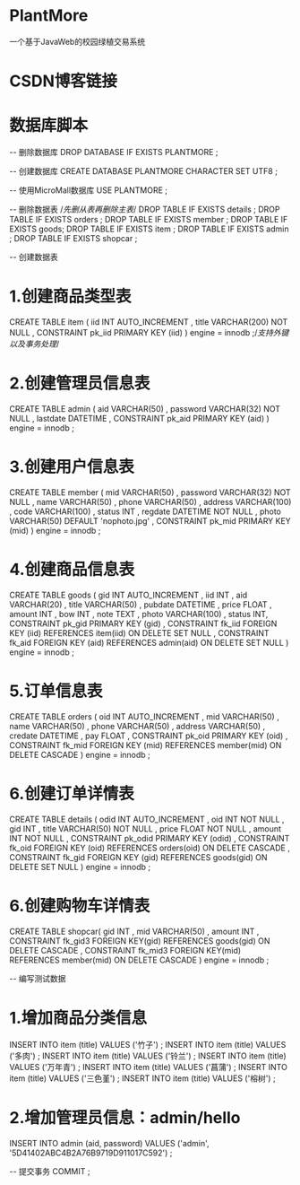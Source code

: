 # PlantMore
一个基于JavaWeb的校园绿植交易系统
# CSDN博客链接

# 数据库脚本
-- 删除数据库
DROP DATABASE IF EXISTS PLANTMORE ;

-- 创建数据库
CREATE DATABASE PLANTMORE CHARACTER SET UTF8 ;

-- 使用MicroMall数据库
USE PLANTMORE ;

-- 删除数据表
/*先删从表再删除主表*/
DROP TABLE IF EXISTS details ;
DROP TABLE IF EXISTS orders ;
DROP TABLE IF EXISTS member ;
DROP TABLE IF EXISTS goods;
DROP TABLE IF EXISTS item ;
DROP TABLE IF EXISTS admin ;
DROP TABLE IF EXISTS shopcar ;

-- 创建数据表
# 1.创建商品类型表
CREATE TABLE item (
    iid         INT AUTO_INCREMENT ,
    title       VARCHAR(200) NOT NULL ,
    CONSTRAINT pk_iid PRIMARY KEY (iid)
) engine = innodb ;/*支持外键以及事务处理*/

# 2.创建管理员信息表
CREATE TABLE admin (
    aid         VARCHAR(50) ,
    password    VARCHAR(32) NOT NULL ,
    lastdate    DATETIME ,
    CONSTRAINT pk_aid PRIMARY KEY (aid)
) engine = innodb ;

# 3.创建用户信息表
CREATE TABLE member (
    mid         VARCHAR(50) ,
    password    VARCHAR(32) NOT NULL ,
    name        VARCHAR(50) ,
    phone       VARCHAR(50) ,
    address     VARCHAR(100) ,
    code        VARCHAR(100) ,
    status      INT ,
    regdate     DATETIME NOT NULL ,
    photo       VARCHAR(50) DEFAULT 'nophoto.jpg' ,
    CONSTRAINT pk_mid PRIMARY KEY (mid)
) engine = innodb ;

# 4.创建商品信息表
CREATE TABLE goods (
    gid         INT AUTO_INCREMENT ,
    iid         INT ,
    aid         VARCHAR(20) ,
    title       VARCHAR(50) ,
    pubdate     DATETIME ,
    price       FLOAT ,
    amount      INT ,
    bow         INT ,
    note        TEXT ,
    photo       VARCHAR(100) ,
    status      INT,
    CONSTRAINT pk_gid PRIMARY KEY (gid) ,
    CONSTRAINT fk_iid FOREIGN KEY (iid) REFERENCES item(iid) ON DELETE SET NULL ,
    CONSTRAINT fk_aid FOREIGN KEY (aid) REFERENCES admin(aid) ON DELETE SET NULL
) engine = innodb ;

# 5.订单信息表
CREATE TABLE orders (
    oid         INT AUTO_INCREMENT ,
    mid         VARCHAR(50) ,
    name        VARCHAR(50) ,
    phone       VARCHAR(50) ,
    address     VARCHAR(50) ,
    credate     DATETIME ,
    pay         FLOAT ,
    CONSTRAINT pk_oid PRIMARY KEY (oid) ,
    CONSTRAINT fk_mid FOREIGN KEY (mid) REFERENCES member(mid) ON DELETE CASCADE
) engine = innodb ;

# 6.创建订单详情表
CREATE TABLE details (
    odid        INT AUTO_INCREMENT ,
    oid         INT NOT NULL ,
    gid         INT ,
    title       VARCHAR(50) NOT NULL ,
    price       FLOAT NOT NULL ,
    amount      INT NOT NULL ,
    CONSTRAINT pk_odid PRIMARY KEY (odid) ,
    CONSTRAINT fk_oid FOREIGN KEY (oid) REFERENCES orders(oid) ON DELETE CASCADE ,
    CONSTRAINT fk_gid FOREIGN KEY (gid) REFERENCES goods(gid) ON DELETE SET NULL
) engine = innodb ;

# 6.创建购物车详情表
CREATE TABLE shopcar(
    gid INT ,
    mid VARCHAR(50) ,
    amount INT ,
    CONSTRAINT fk_gid3 FOREIGN KEY(gid) REFERENCES goods(gid) ON DELETE CASCADE ,
    CONSTRAINT fk_mid3 FOREIGN KEY(mid) REFERENCES member(mid) ON DELETE CASCADE
) engine = innodb ;

-- 编写测试数据
# 1.增加商品分类信息
INSERT INTO item (title) VALUES ('竹子') ;
INSERT INTO item (title) VALUES ('多肉') ;
INSERT INTO item (title) VALUES ('铃兰') ;
INSERT INTO item (title) VALUES ('万年青') ;
INSERT INTO item (title) VALUES ('菖蒲') ;
INSERT INTO item (title) VALUES ('三色堇') ;
INSERT INTO item (title) VALUES ('榕树') ;

# 2.增加管理员信息：admin/hello
INSERT INTO admin (aid, password) VALUES ('admin', '5D41402ABC4B2A76B9719D911017C592') ;

-- 提交事务
COMMIT ;
